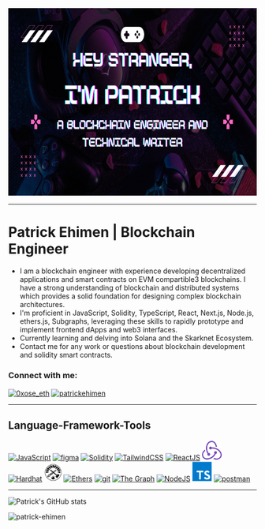 <img src="Borcelle12.jpeg" height='380px' width='100%' />
<hr/>
<h1 align="left">
 Patrick Ehimen | Blockchain Engineer
</h1>

- I am a blockchain engineer with experience developing decentralized applications and smart contracts on EVM compartible3 blockchains. I have a strong understanding of blockchain and distributed systems which provides a solid foundation for designing complex blockchain architectures.
- I'm proficient in JavaScript, Solidity, TypeScript, React, Next.js, Node.js, ethers.js, Subgraphs, leveraging these skills to rapidly prototype and implement frontend dApps and web3 interfaces.
- Currently learning and delving into Solana and the Skarknet Ecosystem.
- Contact me for any work or questions about blockchain development and solidity smart contracts.

<h3 align="left">Connect with me:</h3>
<p align="left">
<a href="https://twitter.com/0xose_eth" target="blank"><img align="center" src="https://raw.githubusercontent.com/rahuldkjain/github-profile-readme-generator/master/src/images/icons/Social/twitter.svg" alt="0xose_eth" height="30" width="40" /></a>
<a href="https://linkedin.com/in/patrickehimen" target="blank"><img align="center" src="https://raw.githubusercontent.com/rahuldkjain/github-profile-readme-generator/master/src/images/icons/Social/linked-in-alt.svg" alt="patrickehimen" height="30" width="40" /></a>
</p>
<hr/>

 
## Language-Framework-Tools
<p align="left">
<a href="https://developer.mozilla.org/en-US/docs/Web/JavaScript" target="_blank" rel="noreferrer"><img src="https://raw.githubusercontent.com/danielcranney/readme-generator/main/public/icons/skills/javascript-colored.svg" width="36" height="36" alt="JavaScript" /></a>
<a href="https://www.figma.com/" target="_blank" rel="noreferrer"><img src="https://www.vectorlogo.zone/logos/figma/figma-icon.svg" alt="figma" width="40" height="40"/></a>
<a href="https://docs.soliditylang.org/en/v0.8.13/" target="_blank" rel="noreferrer"><img src="https://www.svgrepo.com/show/374088/solidity.svg" width="36" height="36" alt="Solidity" /></a>
 <a href="" target="_blank" rel="noreferrer"><img src="https://www.svgrepo.com/show/354431/tailwindcss-icon.svg" width="36" height="36" alt="TailwindCSS" /></a>
 <a href="" target="_blank" rel="noreferrer"><img src="https://www.svgrepo.com/show/452092/react.svg" width="36" height="36" alt="ReactJS" /></a>
<a href="https://redux.js.org" target="_blank" rel="noreferrer"><img src="https://raw.githubusercontent.com/devicons/devicon/master/icons/redux/redux-original.svg" alt="redux" width="40" height="40"/></a>
<a href="https://hardhat.org/" target="_blank" rel="noreferrer"><img src="https://raw.githubusercontent.com/danielcranney/readme-generator/main/public/icons/skills/hardhat-colored.svg" width="36" height="36" alt="Hardhat" /></a>
<a href="https://github.com/foundry-rs/foundry/" target="_blank" rel="noreferrer"><img src="https://github.com/foundry-rs/foundry/blob/master/.github/logo.png" width="36" height="36" alt="Foundry" /></a>  
<a href="https://ethers.io" target="_blank" rel="noreferrer"><img src="https://raw.githubusercontent.com/danielcranney/readme-generator/main/public/icons/skills/ethers-colored.svg" width="36" height="36" alt="Ethers" /></a>
<a href="https://git-scm.com/" target="_blank" rel="noreferrer"><img src="https://www.vectorlogo.zone/logos/git-scm/git-scm-icon.svg" alt="git" width="40" height="40"/></a>
<a href="https://thegraph.com/en/" target="_blank" rel="noreferrer"><img src="https://raw.githubusercontent.com/danielcranney/readme-generator/main/public/icons/skills/the-graph-colored.svg" width="36" height="36" alt="The Graph" /></a>
<a href="https://nodejs.org/en/" target="_blank" rel="noreferrer"><img src="https://raw.githubusercontent.com/danielcranney/readme-generator/main/public/icons/skills/nodejs-colored.svg" width="36" height="36" alt="NodeJS" /></a>
<a href="https://www.typescriptlang.org/" target="_blank" rel="noreferrer"><img src="https://raw.githubusercontent.com/devicons/devicon/master/icons/typescript/typescript-original.svg" alt="typescript" width="40" height="40"/></a>
<a href="https://postman.com" target="_blank" rel="noreferrer"><img src="https://www.vectorlogo.zone/logos/getpostman/getpostman-icon.svg" alt="postman" width="40" height="40"/></a>
</p>
 
---
<p>
 
![Patrick's GitHub stats](https://github-readme-stats.vercel.app/api?username=patrick-ehimen&show_icons=true&theme=radical)

  <img
    align="left"
    src="https://github-readme-stats.vercel.app/api/top-langs?username=patrick-ehimen&show_icons=true&locale=en&layout=compact&theme=radical"
    alt="patrick-ehimen"
  />

</p>




